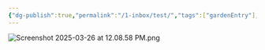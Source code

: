 ```yaml
---
{"dg-publish":true,"permalink":"/1-inbox/test/","tags":["gardenEntry"],"updated":"2025-03-26T22:39:10.207+08:00"}
---
```



![Screenshot 2025-03-26 at 12.08.58 PM.png](/img/user/Assets/Screenshot%202025-03-26%20at%2012.08.58%20PM.png)
